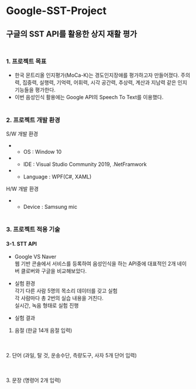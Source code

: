 # Google-SST-Project
## 구글의 SST API를 활용한 상지 재활 평가 <br/><br/>

### **1. 프로젝트 목표**

- 한국 몬트리올 인지평가(MoCa-K)는 경도인지장애를 평가하고자 만들어졌다. 주의력, 집중력, 실행력, 기억력, 어휘력, 시각 공간력, 추상력, 계산과 지남력 같은 인지 기능들을 평가한다.
- 이번 음성인식 활용에는 Google API의 Speech To Text를 이용했다. <br/><br/>


### **2. 프로젝트 개발 환경**

S/W 개발 환경
* - OS : Window 10
* - IDE : Visual Studio Community 2019, .NetFramwork
* - Language : WPF(C#, XAML)

H/W 개발 환경
* - Device : Samsung mic  <br/><br/>

### **3. 프로젝트 적용 기술**

#### 3-1. STT API
- Google VS Naver  
웹 기반 콘솔에서 서비스를 등록하여 음성인식을 하는 API중에 대표적인 2개 네이버 클로버와 구글을 비교해보았다.

- 실험 환경  
각기 다른 사람 5명의 목소리 데이터를 갖고 실험  
각 사람마다 총 2번의 실습 내용을 거친다.  
실시간, 녹음 형태로 실험 진행  

- 실험 결과

1. 음절 (한글 14개 음절 입력)  


<br/><br/>
2. 단어 (과일, 탈 것, 운송수단, 측량도구, 사자 5개 단어 입력)  



<br/><br/>
3. 문장 (명령어 2개 입력)  



















